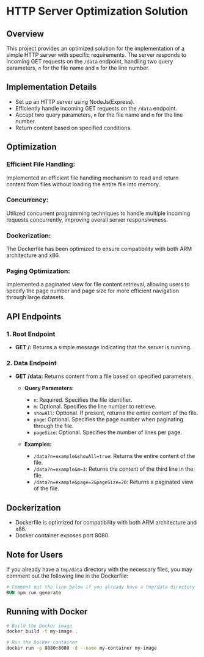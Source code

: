 # HTTP Server Optimization Solution

## Overview

This project provides an optimized solution for the implementation of a simple HTTP server with specific requirements. The server responds to incoming GET requests on the `/data` endpoint, handling two query parameters, `n` for the file name and `m` for the line number.

## Implementation Details

- Set up an HTTP server using NodeJs(Express).
- Efficiently handle incoming GET requests on the `/data` endpoint.
- Accept two query parameters, `n` for the file name and `m` for the line number.
- Return content based on specified conditions.

## Optimization

### Efficient File Handling:

Implemented an efficient file handling mechanism to read and return content from files without loading the entire file into memory.

### Concurrency:

Utilized concurrent programming techniques to handle multiple incoming requests concurrently, improving overall server responsiveness.

### Dockerization:

The Dockerfile has been optimized to ensure compatibility with both ARM architecture and x86.

### Paging Optimization:

Implemented a paginated view for file content retrieval, allowing users to specify the page number and page size for more efficient navigation through large datasets.

## API Endpoints

### 1. Root Endpoint

- **GET /:**
  Returns a simple message indicating that the server is running.

### 2. Data Endpoint

- **GET /data:**
  Returns content from a file based on specified parameters.

   - **Query Parameters:**
      - `n`: Required. Specifies the file identifier.
      - `m`: Optional. Specifies the line number to retrieve.
      - `showAll`: Optional. If present, returns the entire content of the file.
      - `page`: Optional. Specifies the page number when paginating through the file.
      - `pageSize`: Optional. Specifies the number of lines per page.

   - **Examples:**
      - `/data?n=example&showAll=true`: Returns the entire content of the file.
      - `/data?n=example&m=3`: Returns the content of the third line in the file.
      - `/data?n=example&page=2&pageSize=20`: Returns a paginated view of the file.

## Dockerization

- Dockerfile is optimized for compatibility with both ARM architecture and x86.
- Docker container exposes port 8080.
## Note for Users

If you already have a `tmp/data` directory with the necessary files, you may comment out the following line in the Dockerfile:

```dockerfile
# Comment out the line below if you already have a tmp/data directory
RUN npm run generate
```

## Running with Docker

```bash
# Build the Docker image
docker build -t my-image .

# Run the Docker container
docker run -p 8080:8080 -d --name my-container my-image
